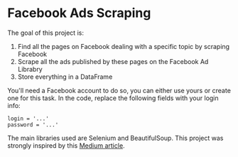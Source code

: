 # Facebook Ads Scraping

The goal of this project is:

1. Find all the pages on Facebook dealing with a specific topic by scraping Facebook
2. Scrape all the ads published by these pages on the Facebook Ad Librabry
3. Store everything in a DataFrame

You'll need a Facebook account to do so, you can either use yours or create one for this task. In the code, replace the following fields with your login info:
```
login = '...'
password = '...'
```

The main libraries used are Selenium and BeautifulSoup. This project was strongly inspired by this [Medium article](https://medium.com/@mackgrenfell/fixing-the-facebook-ad-library-part-i-scraping-can-save-it-6b737d04614c).
